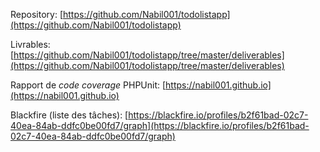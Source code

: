 Repository: [https://github.com/Nabil001/todolistapp](https://github.com/Nabil001/todolistapp)

Livrables: [https://github.com/Nabil001/todolistapp/tree/master/deliverables](https://github.com/Nabil001/todolistapp/tree/master/deliverables)

Rapport de <i>code coverage</i> PHPUnit: [https://nabil001.github.io](https://nabil001.github.io)

Blackfire (liste des tâches): [https://blackfire.io/profiles/b2f61bad-02c7-40ea-84ab-ddfc0be00fd7/graph](https://blackfire.io/profiles/b2f61bad-02c7-40ea-84ab-ddfc0be00fd7/graph)

